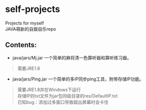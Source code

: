 # self-projects
Projects for myself  
JAVA萌新的自娱自乐repo

## Contents:
* java/jars/Mj.jar
一个简单的麻将清一色算听器和算听练习器。
> 需要JRE1.8
* java/jars/Ping.jar
一个简单的多IP同步ping工具，附带存储IP功能。
> 需要JRE1.8并在Windows下运行  
> 存储IP的txt文件为jar包同级目录的res/DefaultIP.txt  
> 已知bug：添加过多窗口导致超出屏幕时会卡住
